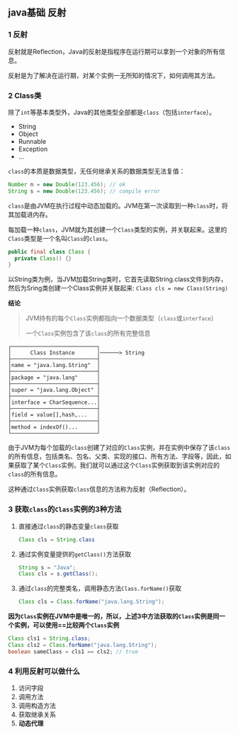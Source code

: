 ## java基础 反射

### 1 反射

反射就是Reflection，Java的反射是指程序在运行期可以拿到一个对象的所有信息。

反射是为了解决在运行期，对某个实例一无所知的情况下，如何调用其方法。

### 2 Class类

除了`int`等基本类型外，Java的其他类型全部都是`class`（包括`interface`）。

* String
* Object
* Runnable
* Exception
* ...

`class`的本质是数据类型，无任何继承关系的数据类型无法复值：

```java
Number n = new Double(123.456); // ok
String s = new Double(123.456); // compile error
```

`class`是由JVM在执行过程中动态加载的。JVM在第一次读取到一种`class`时，将其加载进内存。

每加载一种`class`，JVM就为其创建一个`Class`类型的实例，并关联起来。这里的`Class`类型是一个名叫`Class`的`class`。

```java
public final class Class {
  private Class() {}
}
```

以String类为例，当JVM加载String类时，它首先读取String.class文件到内存，然后为Sring类创建一个Class实例并关联起来: `Class cls = new Class(String)`

**结论**

> JVM持有的每个`Class`实例都指向一个数据类型（`class`或`interface`）
>
> 一个`Class`实例包含了该`class`的所有完整信息

```ascii
┌───────────────────────────┐
│      Class Instance       │──────> String
├───────────────────────────┤
│name = "java.lang.String"  │
├───────────────────────────┤
│package = "java.lang"      │
├───────────────────────────┤
│super = "java.lang.Object" │
├───────────────────────────┤
│interface = CharSequence...│
├───────────────────────────┤
│field = value[],hash,...   │
├───────────────────────────┤
│method = indexOf()...      │
└───────────────────────────┘
```

由于JVM为每个加载的`class`创建了对应的`Class`实例，并在实例中保存了该`class`的所有信息，包括类名、包名、父类、实现的接口、所有方法、字段等，因此，如果获取了某个`Class`实例，我们就可以通过这个`Class`实例获取到该实例对应的`class`的所有信息。

这种通过`Class`实例获取`class`信息的方法称为反射（Reflection）。



### 3 获取`class`的`Class`实例的3种方法

1. 直接通过`class`的静态变量`class`获取

   ```java
   Class cls = String.class
   ```

2. 通过实例变量提供的`getClass()`方法获取

   ```java
   String s = "Java";
   Class cls = s.getClass();
   ```

3. 通过`class`的完整类名，调用静态方法`Class.forName()`获取

   ```java
   Class cls = Class.forName("java.lang.String");
   ```

**因为`Class`实例在JVM中是唯一的，所以，上述3中方法获取的`Class`实例是同一个实例，可以使用==比较两个`Class`实例**

```java
Class cls1 = String.class;
Class cls2 = Class.forName("java.lang.String");
boolean sameClass = cls1 == cls2; // true
```

### 4 利用反射可以做什么

1. 访问字段
2. 调用方法
3. 调用构造方法
4. 获取继承关系
5. **动态代理**

